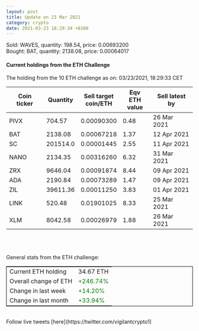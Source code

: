 ```yaml
---
layout: post
title: Update on 23 Mar 2021
category: crypto
date: 2021-03-23 18:29:34 +0100
---
```

<!-- Global site tag (gtag.js) - Google Analytics -->
<script async src="https://www.googletagmanager.com/gtag/js?id=UA-103831149-5"></script>
<script>
  window.dataLayer = window.dataLayer || [];
  function gtag(){dataLayer.push(arguments);}
  gtag('js', new Date());

  gtag('config', 'UA-103831149-5');
</script>
Sold: WAVES, quantity:       198.54, price:   0.00693200<br>Bought: BAT, quantity:      2138.08, price:   0.00064017<br>

#### Current holdings from the ETH Challenge

The holding from the 10 ETH challenge as on: 03/23/2021, 18:29:33 CET

|Coin ticker|Quantity|Sell target<br>coin/ETH|Eqv ETH<br>value|Sell latest by|
|-----------|--------|-----------|-----------|--------------|
PIVX|704.57|  0.00090300|0.48|26 Mar 2021|
BAT|2138.08|  0.00067218|1.37|12 Apr 2021|
SC|201514.0|  0.00001445|2.55|11 Apr 2021|
NANO|2134.35|  0.00316260|6.32|31 Mar 2021|
ZRX|9646.04|  0.00091874|8.44|09 Apr 2021|
ADA|2190.84|  0.00073289|1.47|09 Apr 2021|
ZIL|39611.36|  0.00011250|3.83|01 Apr 2021|
LINK|520.48|  0.01901025|8.33|25 Mar 2021|
XLM|8042.58|  0.00026979|1.88|26 Mar 2021|

<br>
<br>
<br>
General stats from the ETH challenge:

<table style="border:1px solid black;margin-left:auto;margin-right:auto;">
	<tbody>
	<tr>
		<td>Current ETH holding</td>
		<td>     34.67 ETH</td>
	</tr>
	<tr>
		<td>Overall change of ETH</td>
		<td><font color="green">+246.74%</font></td>
	</tr>
	<tr>
		<td>Change in last week</td>
		<td><font color="green">+14.20%</font></td>
	</tr>
	<tr>
		<td>Change in last month</td>
		<td><font color="green">+33.94%</font></td>
	</tr>
	</tbody>
</table>

<br>
Follow live tweets [here](https://twitter.com/vigilantcrypto1)
<br>
<br>